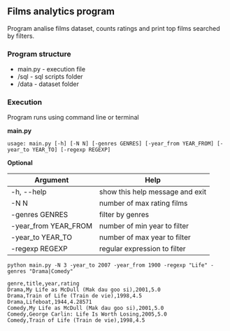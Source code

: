 ## Films analytics program

Program analise films dataset, counts ratings and print top films searched by filters.

### Program structure

* main.py - execution file
* /sql - sql scripts folder
* /data - dataset folder

### Execution

Program runs using command line or terminal  


**main.py**  

`usage: main.py [-h] [-N N] [-genres GENRES] [-year_from YEAR_FROM] [-year_to YEAR_TO] [-regexp REGEXP]`

**Optional**

| Argument | Help |
| ------------------------ | ----------------------------------- |
|  -h, --help            | show this help message and exit |
|  -N N                  | number of max rating films |
|  -genres GENRES        | filter by genres |
|  -year_from YEAR_FROM  | number of min year to filter |
|  -year_to YEAR_TO      | number of max year to filter |
|  -regexp REGEXP        | regular expression to filter |


``` shell
python main.py -N 3 -year_to 2007 -year_from 1900 -regexp "Life" -genres "Drama|Comedy"
```
``` shell
genre,title,year,rating
Drama,My Life as McDull (Mak dau goo si),2001,5.0
Drama,Train of Life (Train de vie),1998,4.5
Drama,Lifeboat,1944,4.28571
Comedy,My Life as McDull (Mak dau goo si),2001,5.0
Comedy,George Carlin: Life Is Worth Losing,2005,5.0
Comedy,Train of Life (Train de vie),1998,4.5
```
